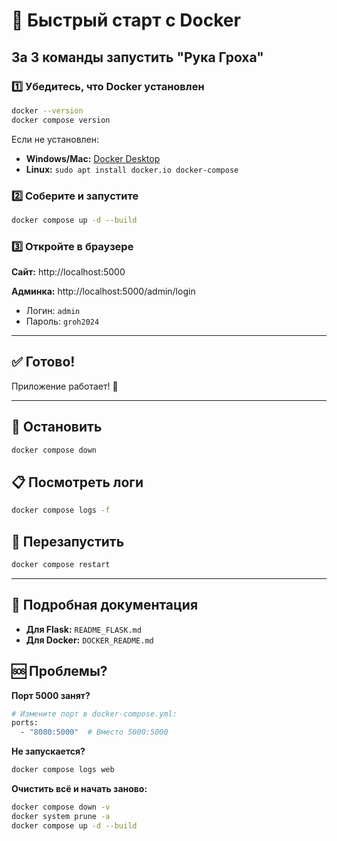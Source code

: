 # 🚀 Быстрый старт с Docker

## За 3 команды запустить "Рука Гроха"

### 1️⃣ Убедитесь, что Docker установлен

```bash
docker --version
docker compose version
```

Если не установлен:
- **Windows/Mac:** [Docker Desktop](https://www.docker.com/products/docker-desktop/)
- **Linux:** `sudo apt install docker.io docker-compose`

### 2️⃣ Соберите и запустите

```bash
docker compose up -d --build
```

### 3️⃣ Откройте в браузере

**Сайт:** http://localhost:5000

**Админка:** http://localhost:5000/admin/login
- Логин: `admin`
- Пароль: `groh2024`

---

## ✅ Готово!

Приложение работает! 🎉

---

## 🛑 Остановить

```bash
docker compose down
```

## 📋 Посмотреть логи

```bash
docker compose logs -f
```

## 🔄 Перезапустить

```bash
docker compose restart
```

---

## 📖 Подробная документация

- **Для Flask:** `README_FLASK.md`
- **Для Docker:** `DOCKER_README.md`

## 🆘 Проблемы?

**Порт 5000 занят?**
```bash
# Измените порт в docker-compose.yml:
ports:
  - "8080:5000"  # Вместо 5000:5000
```

**Не запускается?**
```bash
docker compose logs web
```

**Очистить всё и начать заново:**
```bash
docker compose down -v
docker system prune -a
docker compose up -d --build
```

